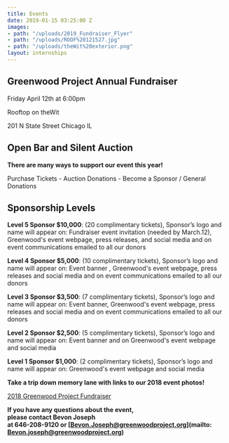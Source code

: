 ```yaml
---
title: Events
date: 2019-01-15 03:25:00 Z
images:
- path: "/uploads/2019_Fundraiser_Flyer"
- path: "/uploads/ROOF%20121527.jpg"
- path: "/uploads/theWit%20exterior.png"
layout: internships
---
```


## **Greenwood Project Annual Fundraiser**

Friday April 12th at 6:00pm

Rooftop on theWit

201 N State Street Chicago IL

## **Open Bar and Silent Auction**

**There are many ways to support our event this year!**

Purchase Tickets - Auction Donations - Become a Sponsor / General Donations

## Sponsorship Levels

**Level 5 Sponsor $10,000**: (20 complimentary tickets), Sponsor’s logo and name will appear on: Fundraiser event invitation (needed by March.12), Greenwood's event webpage, press releases, and social media and on event communications emailed to all our donors

**Level 4 Sponsor $5,000**: (10 complimentary tickets), Sponsor’s logo and name will appear on: Event banner , Greenwood's event webpage, press releases and social media and on event communications emailed to all our donors

**Level 3 Sponsor $3,500**: (7 complimentary tickets), Sponsor’s logo and name will appear on: Event banner, Greenwood's event webpage, press releases and social media and on event communications emailed to all our donors

**Level 2 Sponsor $2,500**: (5 complimentary tickets), Sponsor’s logo and name will appear on: Event banner and on Greenwood's event webpage and social media

**Level 1 Sponsor $1,000**: (2 complimentary tickets), Sponsor’s logo and name will appear on: Greenwood's event webpage and social media

**Take a trip down memory lane with links to our 2018 event photos!**

[2018 Greenwood Project Fundraiser](https://flic.kr/s/aHsmixgccS)

**If you have any questions about the event, \
please contact Bevon Joseph\
at 646-208-9120 or [Bevon.Joseph@greenwoodproject.org](mailto: Bevon.joseph@greenwoodproject.org)**